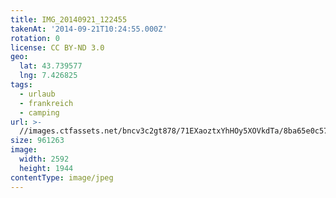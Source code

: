 ```yaml
---
title: IMG_20140921_122455
takenAt: '2014-09-21T10:24:55.000Z'
rotation: 0
license: CC BY-ND 3.0
geo:
  lat: 43.739577
  lng: 7.426825
tags:
  - urlaub
  - frankreich
  - camping
url: >-
  //images.ctfassets.net/bncv3c2gt878/71EXaoztxYhHOy5XOVkdTa/8ba65e0c57c61166360bb0f7a1d053dd/img_20140921_122455_27696690524_o
size: 961263
image:
  width: 2592
  height: 1944
contentType: image/jpeg
---
```


